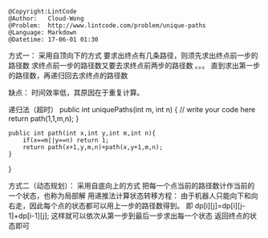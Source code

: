 ```
@Copyright:LintCode
@Author:   Cloud-Wong
@Problem:  http://www.lintcode.com/problem/unique-paths
@Language: Markdown
@Datetime: 17-06-01 01:30
```


方式一：
采用自顶向下的方式
要求出终点有几条路径，则须先求出终点前一步的路径数
求终点前一步的路径数又要去求终点前两步的路径数
。。。
直到求出第一步的路径数，再递归回去求终点的路径数

缺点：
时间效率低，其原因在于重复计算。

递归法（超时）
public int uniquePaths(int m, int n) {
        // write your code here 
        return path(1,1,m,n);
    }
    
    public int path(int x,int y,int m,int n){
        if(x==m||y==n) return 1;
        return path(x+1,y,m,n)+path(x,y+1,m,n);
    }
}

方式二（动态规划）：
采用自底向上的方式
把每一个点当前的路径数计作当前的一个状态，也称为局部解
用递推法计算状态转移方程：
由于机器人只能向下和向右走，因此每个点的状态都可以用上一步的路径数得到。
即   dp[i][j]=dp[i][j-1]+dp[i-1][j];
这样就可以依次从第一步到最后一步求出每一个状态
返回终点的状态即可




	